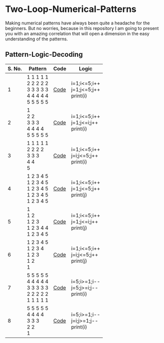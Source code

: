# Two-Loop-Numerical-Patterns

Making numerical patterns have always been quite a headache for the beginners. But no worries, because in this repository I am going to present you with an amazing correlation that will open a dimension in the easy understanding of the patterns.

## Pattern-Logic-Decoding

| S. No. | Pattern | Code | Logic |
|--------|---------|------|-------|
| 1 | 1 1 1 1 1<br>2 2 2 2 2<br>3 3 3 3 3<br>4 4 4 4 4<br>5 5 5 5 5 | [Code](https://github.com/MWS-ResearchWing/Two-Loop-Numerical-Patterns/blob/main/Pattern_1.java) | i=1;i<=5;i++<br>j=1;j<=5;j++<br>print(i) |
| 2 | 1 <br>2 2<br>3 3 3<br>4 4 4 4<br>5 5 5 5 5 | [Code](https://github.com/MWS-ResearchWing/Two-Loop-Numerical-Patterns/blob/main/Pattern_2.java) | i=1;i<=5;i++<br>j=1;j<=i;j++<br>print(i) |
| 3 | 1 1 1 1 1<br>2 2 2 2<br>3 3 3<br>4 4<br>5 | [Code](https://github.com/MWS-ResearchWing/Two-Loop-Numerical-Patterns/blob/main/Pattern_3.java) | i=1;i<=5;i++<br>j=i;j<=5;j++<br>print(i) |
| 4 | 1 2 3 4 5<br>1 2 3 4 5<br>1 2 3 4 5<br>1 2 3 4 5<br>1 2 3 4 5 | [Code](https://github.com/MWS-ResearchWing/Two-Loop-Numerical-Patterns/blob/main/Pattern_4.java) | i=1;i<=5;i++<br>j=1;j<=5;j++<br>print(j) |
| 5 | 1<br>1 2<br>1 2 3<br>1 2 3 4 4<br>1 2 3 4 5 | [Code](https://github.com/MWS-ResearchWing/Two-Loop-Numerical-Patterns/blob/main/Pattern_5.java) | i=1;i<=5;i++<br>j=1;j<=i;j++<br>print(j) |
| 6 | 1 2 3 4 5<br>1 2 3 4<br>1 2 3<br>1 2<br>1 | [Code](https://github.com/MWS-ResearchWing/Two-Loop-Numerical-Patterns/blob/main/Pattern_6.java) | i=1;i<=5;i++<br>j=i;j<=5;j++<br>print(j) |
| 7 | 5 5 5 5 5<br>4 4 4 4 4<br>3 3 3 3 3<br>2 2 2 2 2<br>1 1 1 1 1 | [Code](https://github.com/MWS-ResearchWing/Two-Loop-Numerical-Patterns/blob/main/Pattern_7.java) | i=5;i>=1;i--<br>j=5;j>=i;j--<br>print(i) |
| 8 | 5 5 5 5 5<br>4 4 4 4<br>3 3 3<br>2 2<br>1 | [Code](https://github.com/MWS-ResearchWing/Two-Loop-Numerical-Patterns/blob/main/Pattern_8.java) | i=5;i>=1;i--<br>j=i;j>=1;j--<br>print(i) |
